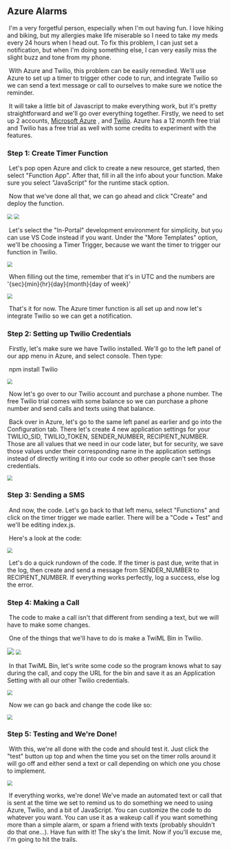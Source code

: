 ## Azure Alarms
​	I'm a very forgetful person, especially when I'm out having fun. I love hiking and biking, but my allergies make life miserable so I need to take my meds every 24 hours when I head out. To fix this problem, I can just set a notification, but when I'm doing something else, I can very easily miss the slight buzz and tone from my phone.

​	With Azure and Twilio, this problem can be easily remedied. We'll use Azure to set up a timer to trigger other code to run, and integrate Twilio so we can send a text message or call to ourselves to make sure we notice the reminder.

​	It will take a little bit of Javascript to make everything work, but it's pretty straightforward and we'll go over everything together. Firstly, we need to set up 2 accounts, [Microsoft Azure](https://azure.microsoft.com/en-us/free/search/?&ef_id=Cj0KCQjwn7j2BRDrARIsAHJkxmwz0tcFx8fTgoL7jogctsTPYrzEntPYcIpEu0QV_YRDbPFyv7oNrOoaAvspEALw_wcB:G:s&OCID=AID2000128_SEM_Cj0KCQjwn7j2BRDrARIsAHJkxmwz0tcFx8fTgoL7jogctsTPYrzEntPYcIpEu0QV_YRDbPFyv7oNrOoaAvspEALw_wcB:G:s&gclid=Cj0KCQjwn7j2BRDrARIsAHJkxmwz0tcFx8fTgoL7jogctsTPYrzEntPYcIpEu0QV_YRDbPFyv7oNrOoaAvspEALw_wcB) , and [Twilio](https://www.twilio.com/try-twilio). Azure has a 12 month free trial and Twilio has a free trial as well with some credits to experiment with the features.

### Step 1: Create Timer Function
​	Let's pop open Azure and click to create a new resource, get started, then select "Function App". After that, fill in all the info about your function. Make sure you select "JavaScript" for the runtime stack option.

​	Now that we've done all that, we can go ahead and click "Create" and deploy the function.

<img src=".\pics\01.PNG" style="zoom:75%;" />

<img src=".\pics\02.PNG" style="zoom:75%;" />

​	Let's select the "In-Portal" development environment for simplicity, but you can use VS Code instead if you want. Under the "More Templates" option, we'll be choosing a Timer Trigger, because we want the timer to trigger our function in Twilio.

<img src=".\pics\03.PNG" style="zoom:75%;" />	

​	When filling out the time, remember that it's in UTC and  the numbers are '{sec}{min}{hr}{day}{month}{day of week}'

<img src=".\pics\04.PNG" style="zoom:75%;" />

​	That's it for now. The Azure timer function is all set up and now let's integrate Twilio so we can get a notification.

### Step 2: Setting up Twilio Credentials
​	Firstly, let's make sure we have Twilio installed. We'll go to the left panel of our app menu in Azure, and select console. Then type: 

​	npm install Twilio

<img src=".\pics\05.PNG" style="zoom:75%;" />

​	Now let's go over to our Twilio account and purchase a phone number. The free Twilio trial comes with some balance so we can purchase a phone number and send calls and texts using that balance.

​	Back over in Azure, let's go to the same left panel as earlier and go into the Configuration tab. There let's create 4 new application settings for your TWILIO_SID, TWILIO_TOKEN, SENDER_NUMBER, RECIPIENT_NUMBER. Those are all values that we need in our code later, but for security, we save those values under their corresponding name in the application settings instead of directly writing it into our code so other people can't see those credentials. 

<img src=".\pics\06.PNG" style="zoom:75%;" />

### Step 3: Sending a SMS

​	And now, the code. Let's go back to that left menu, select "Functions" and click on the timer trigger we made earlier. There will be a "Code + Test" and we'll be editing index.js.

​	Here's a look at the code:

<img src=".\pics\08.PNG" style="zoom:75%;" />

​	Let's do a quick rundown of the code. If the timer is past due, write that in the log, then create and send a message from SENDER_NUMBER to RECIPIENT_NUMBER. If everything works perfectly, log a success, else log the error. 

### Step 4: Making a Call

​	The code to make a call isn't that different from sending a text, but we will have to make some changes. 

​	One of the things that we'll have to do is make a TwiML Bin in Twilio. 

<img src=".\pics\09.PNG" style="zoom:100%;" />

<img src=".\pics\10.PNG" style="zoom:75%;" />

​	In that TwiML Bin, let's write some code so the program knows what to say during the call, and copy the URL for the bin and save it as an Application Setting with all our other Twilio credentials. 

<img src=".\pics\12.PNG" style="zoom:75%;" />

​	Now we can go back and change the code like so:

<img src=".\pics\11.PNG" style="zoom:75%;" />

###  Step 5: Testing and We're Done!

​	With this, we're all done with the code and should test it. Just click the "test" button up top and when the time you set on the timer rolls around it will go off and either send a text or call depending on which one you chose to implement. 

<img src=".\pics\13.PNG" style="zoom:75%;" />

​	If everything works, we're done! We've made an automated text or call that is sent at the time we set to remind us to do something we need to using Azure, Twilio, and a bit of JavaScript. You can customize the code to do whatever you want. You can use it as a wakeup call if you want something more than a simple alarm, or spam a friend with texts (probably shouldn't do that one...). Have fun with it! The sky's the limit. Now if you'll excuse me, I'm going to hit the trails.